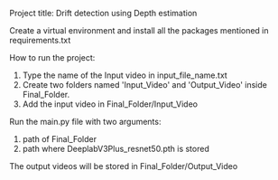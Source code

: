 Project title: Drift detection using Depth estimation

Create a virtual environment and install all the packages mentioned in requirements.txt

How to run the project:
1. Type the name of the Input video in input_file_name.txt
2. Create two folders named 'Input_Video' and 'Output_Video' inside Final_Folder.
3. Add the input video in Final_Folder/Input_Video

Run the main.py file with two arguments: 
1. path of Final_Folder
2. path where DeeplabV3Plus_resnet50.pth is stored

The output videos will be stored in Final_Folder/Output_Video



